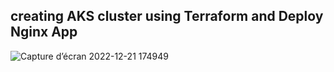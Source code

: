 ## creating AKS cluster using Terraform and Deploy Nginx App

![Capture d’écran 2022-12-21 174949](https://user-images.githubusercontent.com/85554678/208959927-5f5d250c-2d29-449b-8f59-1d654eb7344f.png)
